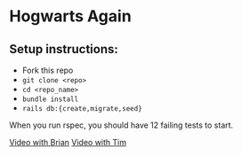 # Hogwarts Again

## Setup instructions:
  - Fork this repo
  - `git clone <repo>`
  - `cd <repo_name>`
  - `bundle install`
  - `rails db:{create,migrate,seed}`

When you run rspec, you should have 12 failing tests to start.  

[Video with Brian](https://www.youtube.com/watch?v=10Rr2CD_rw8&list=PL1Y67f0xPzdMqNZIovXIBMmi30R7oCFjg&index=18)
[Video with Tim](https://www.youtube.com/watch?v=L4kAFg6_uVw&list=PL1Y67f0xPzdMqNZIovXIBMmi30R7oCFjg&index=17)
